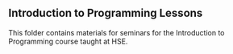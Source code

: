 Introduction to Programming Lessons
----------------------------------------------------------------------------------------------------

This folder contains materials for seminars for the Introduction to Programming course
taught at HSE.